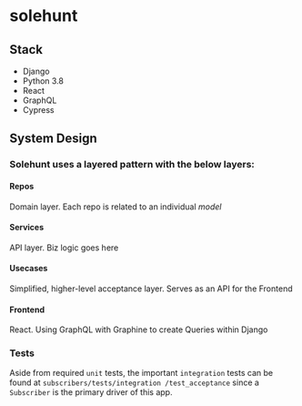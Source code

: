 # solehunt

## Stack
- Django
- Python 3.8  
- React
- GraphQL
- Cypress

## System Design
### Solehunt uses a **layered** pattern with the below layers: 

#### Repos

Domain layer. Each repo is related to an individual *model*

#### Services

API layer. Biz logic goes here

#### Usecases

Simplified, higher-level acceptance layer. Serves as an API for the Frontend

#### Frontend 

React. Using GraphQL with Graphine to create Queries within Django

### Tests

Aside from required `unit` tests, the important `integration` tests can be found at `subscribers/tests/integration
/test_acceptance` since a `Subscriber` is the primary driver of this app.
